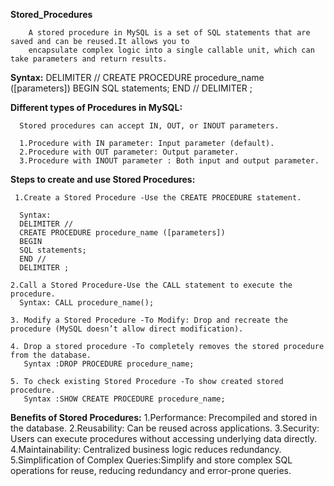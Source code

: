 **Stored_Procedures**

        A stored procedure in MySQL is a set of SQL statements that are saved and can be reused.It allows you to
        encapsulate complex logic into a single callable unit, which can take parameters and return results. 

   **Syntax:**
       DELIMITER //
       CREATE PROCEDURE procedure_name ([parameters])
       BEGIN
       SQL statements;
       END //
       DELIMITER ;
       
  **Different types of Procedures in MySQL:**

      Stored procedures can accept IN, OUT, or INOUT parameters.

      1.Procedure with IN parameter: Input parameter (default).
      2.Procedure with OUT parameter: Output parameter.
      3.Procedure with INOUT parameter : Both input and output parameter.
      
  **Steps to create and use Stored Procedures:**

     1.Create a Stored Procedure -Use the CREATE PROCEDURE statement.

      Syntax:
      DELIMITER //
      CREATE PROCEDURE procedure_name ([parameters])
      BEGIN
      SQL statements;
      END //
      DELIMITER ;
      
    2.Call a Stored Procedure-Use the CALL statement to execute the procedure.
      Syntax: CALL procedure_name();

    3. Modify a Stored Procedure -To Modify: Drop and recreate the procedure (MySQL doesn’t allow direct modification).
      
    4. Drop a stored procedure -To completely removes the stored procedure from the database.
       Syntax :DROP PROCEDURE procedure_name;
      
    5. To check existing Stored Procedure -To show created stored procedure.
       Syntax :SHOW CREATE PROCEDURE procedure_name;

      
**Benefits of Stored Procedures:**
    1.Performance: Precompiled and stored in the database.
    2.Reusability: Can be reused across applications.
    3.Security: Users can execute procedures without accessing underlying data directly.
    4.Maintainability: Centralized business logic reduces redundancy.
    5.Simplification of Complex Queries:Simplify and store complex SQL operations for reuse, reducing redundancy and error-prone queries.






